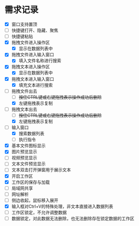 # 需求记录

- [X] 窗口支持置顶
- [ ] 快捷键打开、隐藏、聚焦
- [ ] 快捷键粘贴
- [X] 拖拽文件进入操作区
  - [X] 显示在数据列表中
- [X] 拖拽文件进入输入窗口
  - [X] 填入文件名称进行搜索
- [X] 拖拽文本进入操作区
  - [X] 显示在数据列表中
- [X] 拖拽文本进入输入窗口
  - [X] 填充文本进行搜索
- [ ] 拖拽文件出去
  - [ ] ~~按住CTRL键或右键拖拽表示操作成功后删除~~
  - [X] 左键拖拽表示复制
- [ ] 拖拽文本出去
  - [ ] ~~按住CTRL键或右键拖拽表示操作成功后删除~~
  - [X] 左键拖拽表示复制
- [ ] 输入窗口
  - [X] 搜索数据列表
  - [ ] 执行指令
- [X] 基本文件图标显示
- [X] 图片预览显示
- [ ] 视频预览显示
- [ ] 文本文件预览显示
- [ ] 文本双击打开弹窗用于展示文本
- [X] 开启工作区
- [X] 工作区的保存与加载
- [ ] 局域网共享
- [ ] 网址解析
- [ ] 侧边收起，鼠标移入展开
- [X] 输入框对Ctrl+V的特殊处理，非文本直接进入数据列表
- [ ] 工作区锁定，不允许调整数据
- [ ] 数据锁定，对此数据无法删除，也无法删除存在锁定数据的工作区
